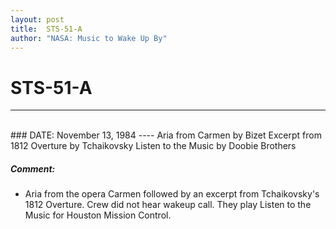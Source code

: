 ```yaml
---
layout: post
title:  STS-51-A
author: "NASA: Music to Wake Up By"
---
```


# STS-51-A
----
<br/>
### DATE: November 13, 1984
----
Aria from Carmen by Bizet
Excerpt from 1812 Overture by Tchaikovsky
Listen to the Music by Doobie Brothers

##### Comment:
* Aria from the opera Carmen followed by an excerpt from Tchaikovsky's 1812 Overture. Crew did not hear wakeup call. They play Listen to the Music for Houston Mission Control.

